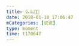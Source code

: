 ```yaml
---
title: 么么🌝🌝
date: 2018-01-18 17:06:47
mCategories: [说说]
type: moment
time: t170647
---
```


<div id="pics-20180118170647"></div>

<script src="/lib/moment/pics.js"></script>
<script>
var data = [
    {"link": "2018-01-18_000000.jpeg", "type": "shuoshuo"},
    {"link": "2018-01-18_000001.jpeg", "type": "shuoshuo"},
    {"link": "2018-01-18_000002.jpeg", "type": "shuoshuo"},
    {"link": "2018-01-18_000003.jpeg", "type": "shuoshuo"},
    {"link": "2018-01-18_000004.jpeg", "type": "shuoshuo"},
    {"link": "2018-01-18_000005.jpeg", "type": "shuoshuo"}
];
picsRender(data, "pics-20180118170647");
</script>
